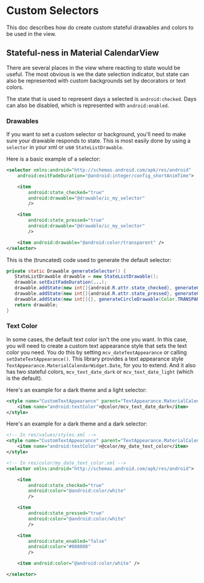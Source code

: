 Custom Selectors
================

This doc describes how do create custom stateful drawables and colors to be used in the view.

## Stateful-ness in Material CalendarView

There are several places in the view where reacting to state would be useful.
The most obvious is we the date selection indicator, but state can also be represented with custom
backgrounds set by decorators or text colors.

The state that is used to represent days a selected is `android:checked`.
Days can also be disabled, which is represented with `android:enabled`.

### Drawables

If you want to set a custom selector or background, you'll need to make sure your drawable responds to state.
This is most easily done by using a `selector` in your xml or use `StateListDrawable`.

Here is a basic example of a selector:

```xml
<selector xmlns:android="http://schemas.android.com/apk/res/android"
    android:exitFadeDuration="@android:integer/config_shortAnimTime">

    <item
        android:state_checked="true"
        android:drawable="@drawable/ic_my_selector"
        />

    <item
        android:state_pressed="true"
        android:drawable="@drawable/ic_my_selector"
        />

    <item android:drawable="@android:color/transparent" />
</selector>
```

This is the (truncated) code used to generate the default selector:

 ```java
private static Drawable generateSelector() {
    StateListDrawable drawable = new StateListDrawable();
    drawable.setExitFadeDuration(...);
    drawable.addState(new int[]{android.R.attr.state_checked}, generateCircleDrawable(...));
    drawable.addState(new int[]{android.R.attr.state_pressed}, generateCircleDrawable(...));
    drawable.addState(new int[]{}, generateCircleDrawable(Color.TRANSPARENT));
    return drawable;
}
 ```

### Text Color

In some cases, the default text color isn't the one you want.
In this case, you will need to create a custom text appearance style that sets the text color you need.
You do this by setting `mcv_dateTextAppearance` or calling `setDateTextAppearance()`.
This library provides a text appearance style `TextAppearance.MaterialCalendarWidget.Date`, for you to extend.
And it also has two stateful colors, `mcv_text_date_dark` or `mcv_text_date_light` (which is the default).

Here's an example for a dark theme and a light selector:

```xml
<style name="CustomTextAppearance" parent="TextAppearance.MaterialCalendarWidget.Date">
    <item name="android:textColor">@color/mcv_text_date_dark</item>
</style>
```

Here's an example for a dark theme and a dark selector:

```xml
<!-- In res/values/styles.xml -->
<style name="CustomTextAppearance" parent="TextAppearance.MaterialCalendarWidget.Date">
    <item name="android:textColor">@color/my_date_text_color</item>
</style>

<!-- In res/color/my_date_text_color.xml -->
<selector xmlns:android="http://schemas.android.com/apk/res/android">

    <item
        android:state_checked="true"
        android:color="@android:color/white"
        />

    <item
        android:state_pressed="true"
        android:color="@android:color/white"
        />

    <item
        android:state_enabled="false"
        android:color="#808080"
        />

    <item android:color="@android:color/white" />

</selector>
```
